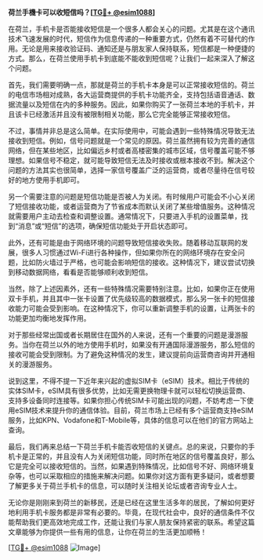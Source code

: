 **荷兰手機卡可以收短信吗？[[TG💪+ @esim1088](https://t.me/s/esim1088)]**

在荷兰，手机卡是否能接收短信是一个很多人都会关心的问题。尤其是在这个通讯技术飞速发展的时代，短信作为信息传递的一种重要方式，仍然有着不可替代的作用。无论是用来接收验证码、通知还是与朋友家人保持联系，短信都是一种便捷的方式。那么，在荷兰使用手机卡到底能不能收到短信呢？让我们一起来深入了解这个问题。

首先，我们需要明确一点，那就是荷兰的手机卡本身是可以正常接收短信的。荷兰的电信市场相对成熟，各大运营商提供的手机卡功能齐全，支持包括语音通话、数据流量以及短信在内的多种服务。因此，如果你购买了一张荷兰本地的手机卡，并且该卡已经激活并且没有被限制相关功能，那么它完全能够正常接收短信。

不过，事情并非总是这么简单。在实际使用中，可能会遇到一些特殊情况导致无法接收到短信。例如，信号问题就是一个常见的原因。荷兰虽然拥有较为完善的通信网络，但在某些地区，比如偏远乡村或者高楼密集的城市区域，信号覆盖可能不够理想。如果信号不稳定，就可能导致短信无法及时接收或根本接收不到。解决这个问题的方法其实也很简单，选择一家信号覆盖广泛的运营商，或者尽量待在信号较好的地方使用手机即可。

另一个需要注意的问题是短信功能是否被人为关闭。有时候用户可能会不小心关闭了短信接收功能，或者运营商为了节省成本而默认关闭了某些增值服务。这种情况就需要用户主动去检查和调整设置。通常情况下，只要进入手机的设置菜单，找到“消息”或“短信”的选项，确保短信功能处于开启状态即可。

此外，还有可能是由于网络环境的问题导致短信接收失败。随着移动互联网的发展，很多人习惯通过Wi-Fi进行各种操作，但如果你所在的网络环境存在安全问题，比如防火墙过于严格，也可能会影响短信的接收。这种情况下，建议尝试切换到移动数据网络，看看是否能够顺利收到短信。

当然，除了上述因素外，还有一些特殊情况需要特别注意。比如，如果你正在使用双卡手机，并且其中一张卡设置了优先级较高的数据模式，那么另一张卡的短信接收能力可能会受到影响。在这种情况下，你可以重新调整手机的设置，让两张卡的功能更加均衡地发挥作用。

对于那些经常出国或者长期居住在国外的人来说，还有一个重要的问题是漫游服务。当你在荷兰以外的地方使用手机时，如果没有开通国际漫游服务，那么短信的接收可能会受到限制。为了避免这种情况的发生，建议提前向运营商咨询并开通相关的漫游服务。

说到这里，不得不提一下近年来兴起的虚拟SIM卡（eSIM）技术。相比于传统的实体SIM卡，eSIM具有很多优势，比如无需更换物理卡就可以轻松切换运营商、支持多设备同时连接等。如果你担心传统SIM卡可能出现的问题，不妨考虑一下使用eSIM技术来提升你的通信体验。目前，荷兰市场上已经有多个运营商支持eSIM服务，比如KPN、Vodafone和T-Mobile等，具体的信息可以在他们的官方网站上查询。

最后，我们再来总结一下荷兰手机卡能否收短信的关键点。总的来说，只要你的手机卡是正常的，并且没有人为关闭短信功能，同时所在地区的信号覆盖良好，那么它是完全可以接收短信的。当然，如果遇到特殊情况，比如信号不好、网络环境复杂等，也可以采取相应的措施来解决问题。如果你对这方面有更多疑问，或者想要了解更多关于荷兰手机卡的信息，可以随时关注相关论坛或者咨询专业人士。

无论你是刚刚来到荷兰的新移民，还是已经在这里生活多年的居民，了解如何更好地利用手机卡服务都是非常有必要的。毕竟，在现代社会中，良好的通信条件不仅能帮助我们更高效地完成工作，还能让我们与家人朋友保持紧密的联系。希望这篇文章能够为你提供一些有用的信息，让你在荷兰的生活更加顺畅！

[[TG💪+ @esim1088](https://t.me/s/esim1088) ![Image](https://i.postimg.cc/4NQfJmqS/Snipaste-2025-05-13-00-14-12.png)]
